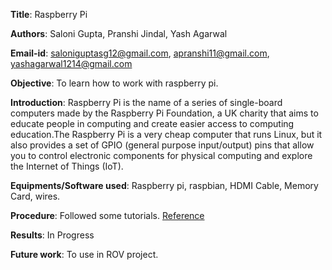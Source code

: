 **Title**: Raspberry Pi

**Authors**: Saloni Gupta, Pranshi Jindal, Yash Agarwal

**Email-id**: saloniguptasg12@gmail.com, apranshi11@gmail.com, yashagarwal1214@gmail.com

**Objective**: To learn how to work with raspberry pi.

**Introduction**: Raspberry Pi is the name of a series of single-board computers made by the Raspberry Pi Foundation, a UK charity that aims to educate people in computing and create easier access to computing education.The Raspberry Pi is a very cheap computer that runs Linux, but it also provides a set of GPIO (general purpose input/output) pins that allow you to control electronic components for physical computing and explore the Internet of Things (IoT).

**Equipments/Software used**: Raspberry pi, raspbian, HDMI Cable, Memory Card, wires.

**Procedure**: Followed some tutorials. [Reference](https://www.youtube.com/watch?v=RpseX2ylEuw&list=PLQVvvaa0QuDesV8WWHLLXW_avmTzHmJLv)

**Results**: In Progress

**Future work**: To use in ROV project.

